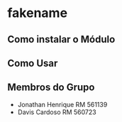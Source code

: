 ﻿# fakename
## Como instalar o Módulo
## Como Usar
## Membros do Grupo
- Jonathan Henrique RM 561139
- Davis Cardoso RM 560723
